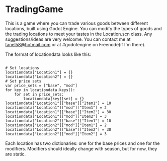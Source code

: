 # TradingGame

This is a game where you can trade various goods between different locations, built using Godot Engine.
You can modify the types of goods and the trading locations to meet your tastes in the Location.scn class.
Any suggestions/ideas are very welcome. You can contact me at tanel58@hotmail.com or at #godotengine on Freenode(if I'm there).


The format of locationdata looks like this:
```

# Set locations
locationdata["Location1"] = {}
locationdata["Location2"] = {}
# Set price sets
var price_sets = ["base", "mod"]
for key in locationdata.keys():
	for set in price_sets:
		locationdata[key][set] = {}
locationdata["Location1"]["base"]["Item1"] = 10
locationdata["Location1"]["mod"]["Item1"] = 2
locationdata["Location1"]["base"]["Item2"] = 30
locationdata["Location1"]["mod"]["Item2"] = 3
locationdata["Location2"]["base"]["Item1"] = 10
locationdata["Location2"]["mod"]["Item1"] = 2
locationdata["Location2"]["base"]["Item2"] = 30
locationdata["Location2"]["mod"]["Item2"] = 3
```
Each location has two dictionaries: one for the base prices and one for the modifiers.
Modifiers should ideally change with season, but for now, they are static.